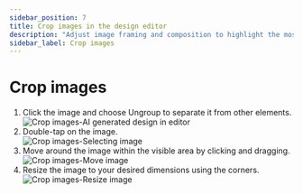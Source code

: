 ```yaml
---
sidebar_position: 7
title: Crop images in the design editor
description: "Adjust image framing and composition to highlight the most important elements in your designs."
sidebar_label: Crop images
---
```










# Crop images

<ol>
<li>Click the image and choose Ungroup to separate it from other elements.</li>
<img src="/img/editing-your-design/crop-images/1_crop-images_ai-generated-design-in-editor.png" alt="Crop images-AI generated design in editor" />
<li>Double-tap on the image.</li>
<img src="/img/editing-your-design/crop-images/2_crop-images_selecting-image.png" alt="Crop images-Selecting image" />
<li>Move around the image within the visible area by clicking and dragging.</li>
<img src="/img/editing-your-design/crop-images/3_crop-images_move-image.png" alt="Crop images-Move image" />
<li>Resize the image to your desired dimensions using the corners.</li>
<img src="/img/editing-your-design/crop-images/4_crop-images_resize-image.png" alt="Crop images-Resize image" />
</ol>
